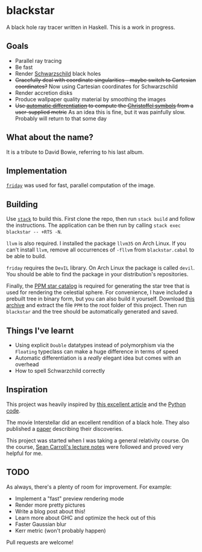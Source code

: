 # blackstar
A black hole ray tracer written in Haskell. This is a work in progress.

## Goals
* Parallel ray tracing
* Be fast
* Render [Schwarzschild](https://en.wikipedia.org/wiki/Schwarzschild_metric) black holes
* ~~Gracefully deal with coordinate singularities - maybe switch to Cartesian coordinates?~~ Now using Cartesian coordinates for Schwarzschild
* Render accretion disks
* Produce wallpaper quality material by smoothing the images
* ~~Use [automatic differentiation](https://en.wikipedia.org/wiki/Automatic_differentiation) to compute the [Christoffel symbols](https://en.wikipedia.org/wiki/Levi-Civita_connection#Christoffel_symbols) from a user-supplied metric~~ As an idea this is fine, but it was painfully slow. Probably will return to that some day

## What about the name?
It is a tribute to David Bowie, referring to his last album.

## Implementation
[`friday`](https://hackage.haskell.org/package/friday) was used for fast, parallel computation of the image.

## Building
Use [`stack`](http://docs.haskellstack.org/en/stable/README/) to build this. First clone the repo, then run `stack build` and follow the instructions. The application can be then run by calling `stack exec blackstar -- +RTS -N`.

`llvm` is also required. I installed the package `llvm35` on Arch Linux. If you can't install `llvm`, remove all occurrences of `-fllvm` from `blackstar.cabal` to be able to build.

`friday` requires the `DevIL` library. On Arch Linux the package is called `devil`. You should be able to find the package in your distribution's repositories.

Finally, the [PPM star catalog](http://tdc-www.harvard.edu/software/catalogs/ppm.html) is required for generating the star tree that is used for rendering the celestial sphere. For convenience, I have included a prebuilt tree in binary form, but you can also build it yourself. Download [this archive](http://tdc-www.harvard.edu/software/catalogs/ppm.tar.gz) and extract the file `PPM` to the root folder of this project. Then run `blackstar` and the tree should be automatically generated and saved.

## Things I've learnt
* Using explicit `Double` datatypes instead of polymorphism via the `Floating` typeclass can make a huge difference in terms of speed
* Automatic differentiation is a *really* elegant idea but comes with an overhead
* How to spell Schwarzchild correctly

## Inspiration
This project was heavily inspired by [this excellent article](http://rantonels.github.io/starless/) and the [Python code](http://github.com/rantonels/starless).

The movie Interstellar did an excellent rendition of a black hole. They also published a [paper](http://iopscience.iop.org/article/10.1088/0264-9381/32/6/065001) describing their discoveries.

This project was started when I was taking a general relativity course. On the course, [Sean Carroll's lecture notes](http://arxiv.org/pdf/gr-qc/9712019.pdf) were followed and proved very helpful for me.

## TODO
As always, there's a plenty of room for improvement. For example:

* Implement a "fast" preview rendering mode
* Render more pretty pictures
* Write a blog post about this!
* Learn more about GHC and optimize the heck out of this
* Faster Gaussian blur
* Kerr metric (won't probably happen)

Pull requests are welcome!
